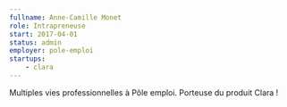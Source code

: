 ```yaml
---
fullname: Anne-Camille Monet
role: Intrapreneuse
start: 2017-04-01
status: admin
employer: pole-emploi
startups:
    - clara
---
```


Multiples vies professionnelles à Pôle emploi. Porteuse du produit Clara !
